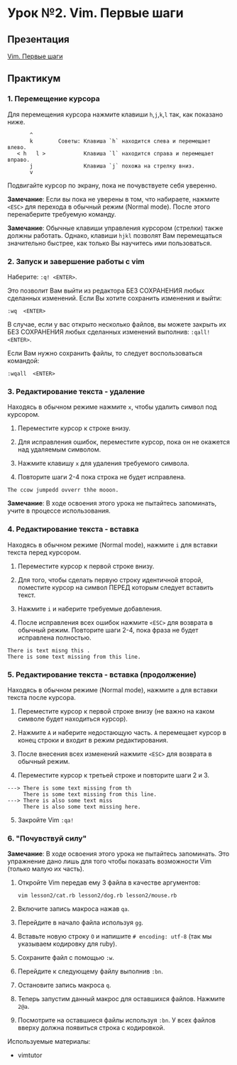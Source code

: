 # Урок №2. Vim. Первые шаги

## Презентация

[Vim. Первые шаги](https://www.dropbox.com/s/dbea75kgjfxyizc/Vim.%20First%20steps.pdf)

## Практикум

### 1. Перемещение курсора

Для перемещения курсора нажмите клавиши `h`,`j`,`k`,`l` так, как показано ниже.

```
       ^
       k        Советы: Клавиша `h` находится слева и перемещает влево.
   < h   l >            Клавиша `l` находится справа и перемещает вправо.
       j                Клавиша `j` похожа на стрелку вниз.
       v
```

Подвигайте курсор по экрану, пока не почувствуете себя уверенно.

**Замечание**: Если вы пока не уверены в том, что набираете, нажмите `<ESC>` для
     перехода в обычный режим (Normal mode). После этого перенаберите
     требуемую команду.

**Замечание**: Обычные клавиши управления курсором (стрелки) также должны
     работать. Однако, клавиши `hjkl` позволят Вам перемещаться
     значительно быстрее, как только Вы научитесь ими пользоваться.

### 2. Запуск и завершение работы с vim

Наберите:     `:q! <ENTER>`.

Это позволит Вам выйти из редактора БЕЗ СОХРАНЕНИЯ любых сделанных изменений.
Если Вы хотите сохранить изменения и выйти:

```
:wq  <ENTER>
```

В случае, если у вас открыто несколько файлов, вы можете закрыть их
БЕЗ СОХРАНЕНИЯ любых сделанных изменений выполнив: `:qall!  <ENTER>`.

Если Вам нужно сохранить файлы, то следует воспользоваться командой:

```
:wqall  <ENTER>
```

### 3. Редактирование текста - удаление

Находясь в обычном режиме нажмите `x`, чтобы удалить символ под курсором.

  1. Переместите курсор к строке внизу.

  2. Для исправления ошибок, переместите курсор, пока он не окажется над
     удаляемым символом.

  3. Нажмите клавишу `x` для удаления требуемого символа.

  4. Повторите шаги 2-4 пока строка не будет исправлена.

```
The ccow jumpedd ovverr thhe mooon.
```

**Замечание**: В ходе освоения этого урока не пытайтесь запоминать, учите в
процессе использования.

### 4. Редактирование текста - вставка

Находясь в обычном режиме (Normal mode), нажмите `i` для вставки текста
перед курсором.

  1. Переместите курсор к первой строке внизу.

  2. Для того, чтобы сделать первую строку идентичной второй, поместите
     курсор на символ ПЕРЕД которым следует вставить текст.

  3. Нажмите `i` и наберите требуемые добавления.

  4. После исправления всех ошибок нажмите `<ESC>` для возврата в обычный режим.
     Повторите шаги 2-4, пока фраза не будет исправлена полностью.

```
There is text misng this .
There is some text missing from this line.
```

### 5. Редактирование текста - вставка (продолжение)

Находясь в обычном режиме (Normal mode), нажмите `a` для вставки
текста после курсора.

  1. Переместите курсор к первой строке внизу (не важно на каком символе
     будет находиться курсор).

  2. Нажмите `A` и наберите недостающую часть. `A` перемещает курсор в
     конец строки и входит в режим редактирования.

  3. После внесения всех изменений нажмите `<ESC>` для возврата в обычный режим.

  4. Переместите курсор к третьей строке и повторите шаги 2 и 3.

```
---> There is some text missing from th
     There is some text missing from this line.
---> There is also some text miss
     There is also some text missing here.
```

  5. Закройте Vim `:qa!`

### 6. "Почувствуй силу"

**Замечание**: В ходе освоения этого урока не пытайтесь запоминать. Это
упражнение дано лишь для того чтобы показать возможности Vim (только
малую их часть).

  1. Откройте Vim передав ему 3 файла в качестве аргументов:

     ```
     vim lesson2/cat.rb lesson2/dog.rb lesson2/mouse.rb
     ```

  2. Включите запись макроса нажав `qa`.

  3. Перейдите в начало файла используя `gg`.

  4. Вставьте новую строку `O` и напишите `# encoding: utf-8` (так мы
     указываем кодировку для ruby).

  5. Сохраните файл с помощью `:w`.
   
  6. Перейдите к следующему файлу выполнив `:bn`.

  7. Остановите запись макроса `q`.

  8. Теперь запустим данный макрос для оставшихся файлов. Нажмите `2@a`.

  9. Посмотрите на оставшиеся файлы используя `:bn`. У всех файлов
     вверху должна появиться строка с кодировкой.

Используемые материалы:
* vimtutor
